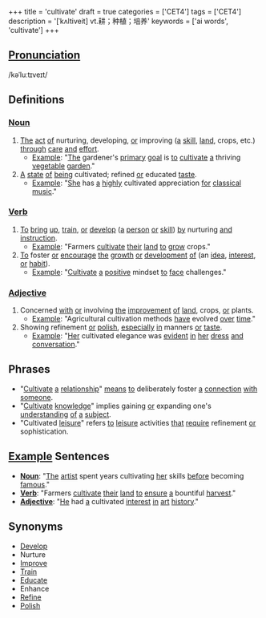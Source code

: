 +++
title = 'cultivate'
draft = true
categories = ['CET4']
tags = ['CET4']
description = '[ˈkʌltiveit] vt.耕；种植；培养'
keywords = ['ai words', 'cultivate']
+++

## [Pronunciation](/post/pronunciation/)
/kəˈluːtɪveɪt/

## Definitions
### [Noun](/post/noun/)
1. [The](/post/the/) [act](/post/act/) [of](/post/of/) nurturing, developing, [or](/post/or/) improving ([a](/post/a/) [skill](/post/skill/), [land](/post/land/), crops, etc.) [through](/post/through/) [care](/post/care/) [and](/post/and/) [effort](/post/effort/).
   - [Example](/post/example/): "[The](/post/the/) gardener's [primary](/post/primary/) [goal](/post/goal/) is [to](/post/to/) [cultivate](/post/cultivate/) [a](/post/a/) thriving [vegetable](/post/vegetable/) [garden](/post/garden/)."
2. [A](/post/a/) [state](/post/state/) [of](/post/of/) [being](/post/being/) cultivated; refined [or](/post/or/) educated [taste](/post/taste/).
   - [Example](/post/example/): "[She](/post/she/) has [a](/post/a/) [highly](/post/highly/) cultivated appreciation [for](/post/for/) [classical](/post/classical/) [music](/post/music/)."

### [Verb](/post/verb/)
1. [To](/post/to/) [bring](/post/bring/) [up](/post/up/), [train](/post/train/), [or](/post/or/) [develop](/post/develop/) ([a](/post/a/) [person](/post/person/) [or](/post/or/) [skill](/post/skill/)) [by](/post/by/) nurturing [and](/post/and/) [instruction](/post/instruction/).
   - [Example](/post/example/): "Farmers [cultivate](/post/cultivate/) [their](/post/their/) [land](/post/land/) [to](/post/to/) [grow](/post/grow/) crops."
2. [To](/post/to/) foster [or](/post/or/) [encourage](/post/encourage/) [the](/post/the/) [growth](/post/growth/) [or](/post/or/) [development](/post/development/) [of](/post/of/) (an [idea](/post/idea/), [interest](/post/interest/), [or](/post/or/) [habit](/post/habit/)).
   - [Example](/post/example/): "[Cultivate](/post/cultivate/) [a](/post/a/) [positive](/post/positive/) mindset [to](/post/to/) [face](/post/face/) challenges."

### [Adjective](/post/adjective/)
1. Concerned [with](/post/with/) [or](/post/or/) involving [the](/post/the/) [improvement](/post/improvement/) [of](/post/of/) [land](/post/land/), crops, [or](/post/or/) plants.
   - [Example](/post/example/): "Agricultural cultivation methods [have](/post/have/) evolved [over](/post/over/) [time](/post/time/)."
2. Showing refinement [or](/post/or/) [polish](/post/polish/), [especially](/post/especially/) [in](/post/in/) manners [or](/post/or/) [taste](/post/taste/).
   - [Example](/post/example/): "[Her](/post/her/) cultivated elegance was [evident](/post/evident/) [in](/post/in/) [her](/post/her/) [dress](/post/dress/) [and](/post/and/) [conversation](/post/conversation/)."

## Phrases
- "[Cultivate](/post/cultivate/) [a](/post/a/) [relationship](/post/relationship/)" [means](/post/means/) [to](/post/to/) deliberately foster [a](/post/a/) [connection](/post/connection/) [with](/post/with/) [someone](/post/someone/).
- "[Cultivate](/post/cultivate/) [knowledge](/post/knowledge/)" implies gaining [or](/post/or/) expanding one's [understanding](/post/understanding/) [of](/post/of/) [a](/post/a/) [subject](/post/subject/).
- "Cultivated [leisure](/post/leisure/)" refers [to](/post/to/) [leisure](/post/leisure/) activities [that](/post/that/) [require](/post/require/) refinement [or](/post/or/) sophistication.

## [Example](/post/example/) Sentences
- **[Noun](/post/noun/)**: "[The](/post/the/) [artist](/post/artist/) spent years cultivating [her](/post/her/) skills [before](/post/before/) becoming [famous](/post/famous/)."
- **[Verb](/post/verb/)**: "Farmers [cultivate](/post/cultivate/) [their](/post/their/) [land](/post/land/) [to](/post/to/) [ensure](/post/ensure/) [a](/post/a/) bountiful [harvest](/post/harvest/)."
- **[Adjective](/post/adjective/)**: "[He](/post/he/) had [a](/post/a/) cultivated [interest](/post/interest/) [in](/post/in/) [art](/post/art/) [history](/post/history/)."

## Synonyms
- [Develop](/post/develop/)
- Nurture
- [Improve](/post/improve/)
- [Train](/post/train/)
- [Educate](/post/educate/)
- Enhance
- [Refine](/post/refine/)
- [Polish](/post/polish/)
